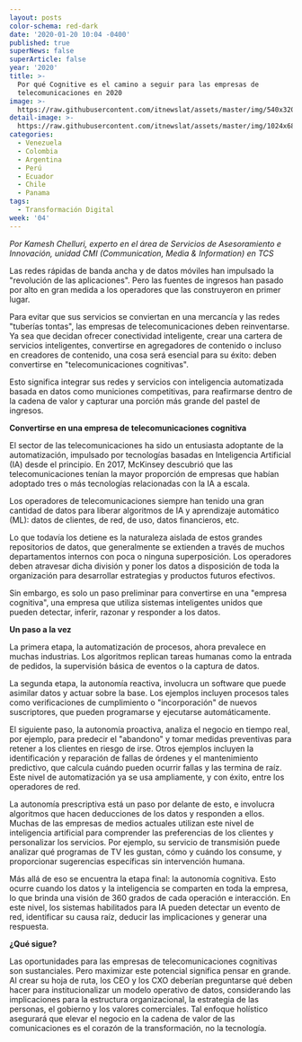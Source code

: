```yaml
---
layout: posts
color-schema: red-dark
date: '2020-01-20 10:04 -0400'
published: true
superNews: false
superArticle: false
year: '2020'
title: >-
  Por qué Cognitive es el camino a seguir para las empresas de
  telecomunicaciones en 2020
image: >-
  https://raw.githubusercontent.com/itnewslat/assets/master/img/540x320/Cognitive-p.jpg
detail-image: >-
  https://raw.githubusercontent.com/itnewslat/assets/master/img/1024x680/Cognitive-g.jpg
categories:
  - Venezuela
  - Colombia
  - Argentina
  - Perú
  - Ecuador
  - Chile
  - Panama
tags:
  - Transformación Digital
week: '04'
---
```

_Por Kamesh Chelluri, experto en el área de Servicios de Asesoramiento e Innovación, unidad CMI (Communication, Media & Information) en TCS_

Las redes rápidas de banda ancha y de datos móviles han impulsado la "revolución de las aplicaciones". Pero las fuentes de ingresos han pasado por alto en gran medida a los operadores que las construyeron en primer lugar.

Para evitar que sus servicios se conviertan en una mercancía y las redes "tuberías tontas", las empresas de telecomunicaciones deben reinventarse. Ya sea que decidan ofrecer conectividad inteligente, crear una cartera de servicios inteligentes, convertirse en agregadores de contenido o incluso en creadores de contenido, una cosa será esencial para su éxito: deben convertirse en "telecomunicaciones cognitivas".

Esto significa integrar sus redes y servicios con inteligencia automatizada basada en datos como municiones competitivas, para reafirmarse dentro de la cadena de valor y capturar una porción más grande del pastel de ingresos.

**Convertirse en una empresa de telecomunicaciones cognitiva**

El sector de las telecomunicaciones ha sido un entusiasta adoptante de la automatización, impulsado por tecnologías basadas en Inteligencia Artificial (IA) desde el principio. En 2017, McKinsey descubrió que las telecomunicaciones tenían la mayor proporción de empresas que habían adoptado tres o más tecnologías relacionadas con la IA a escala.

Los operadores de telecomunicaciones siempre han tenido una gran cantidad de datos para liberar algoritmos de IA y aprendizaje automático (ML): datos de clientes, de red, de uso, datos financieros, etc.

Lo que todavía los detiene es la naturaleza aislada de estos grandes repositorios de datos, que generalmente se extienden a través de muchos departamentos internos con poca o ninguna superposición. Los operadores deben atravesar dicha división y poner los datos a disposición de toda la organización para desarrollar estrategias y productos futuros efectivos.

Sin embargo, es solo un paso preliminar para convertirse en una "empresa cognitiva", una empresa que utiliza sistemas inteligentes unidos que pueden detectar, inferir, razonar y responder a los datos.

**Un paso a la vez**

La primera etapa, la automatización de procesos, ahora prevalece en muchas industrias. Los algoritmos replican tareas humanas como la entrada de pedidos, la supervisión básica de eventos o la captura de datos.

La segunda etapa, la autonomía reactiva, involucra un software que puede asimilar datos y actuar sobre la base. Los ejemplos incluyen procesos tales como verificaciones de cumplimiento o "incorporación" de nuevos suscriptores, que pueden programarse y ejecutarse automáticamente.

El siguiente paso, la autonomía proactiva, analiza el negocio en tiempo real, por ejemplo, para predecir el "abandono" y tomar medidas preventivas para retener a los clientes en riesgo de irse. Otros ejemplos incluyen la identificación y reparación de fallas de órdenes y el mantenimiento predictivo, que calcula cuándo pueden ocurrir fallas y las termina de raíz. Este nivel de automatización ya se usa ampliamente, y con éxito, entre los operadores de red.

La autonomía prescriptiva está un paso por delante de esto, e involucra algoritmos que hacen deducciones de los datos y responden a ellos. Muchas de las empresas de medios actuales utilizan este nivel de inteligencia artificial para comprender las preferencias de los clientes y personalizar los servicios. Por ejemplo, su servicio de transmisión puede analizar qué programas de TV les gustan, cómo y cuándo los consume, y proporcionar sugerencias específicas sin intervención humana.

Más allá de eso se encuentra la etapa final: la autonomía cognitiva. Esto ocurre cuando los datos y la inteligencia se comparten en toda la empresa, lo que brinda una visión de 360 grados de cada operación e interacción. En este nivel, los sistemas habilitados para IA pueden detectar un evento de red, identificar su causa raíz, deducir las implicaciones y generar una respuesta.

**¿Qué sigue?**

Las oportunidades para las empresas de telecomunicaciones cognitivas son sustanciales. Pero maximizar este potencial significa pensar en grande. Al crear su hoja de ruta, los CEO y los CXO deberían preguntarse qué deben hacer para institucionalizar un modelo operativo de datos, considerando las implicaciones para la estructura organizacional, la estrategia de las personas, el gobierno y los valores comerciales. Tal enfoque holístico asegurará que elevar el negocio en la cadena de valor de las comunicaciones es el corazón de la transformación, no la tecnología.

